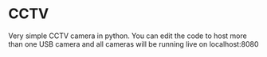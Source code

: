 # CCTV
Very simple CCTV camera in python. You can edit the code to host more than one USB camera and all cameras will be running live on localhost:8080

